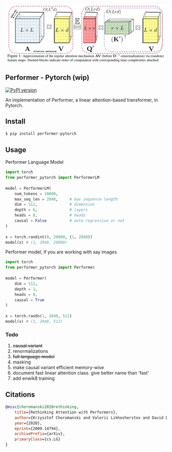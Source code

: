 <img src="./favor+.png" width="500px"></img>

## Performer - Pytorch (wip)

[![PyPI version](https://badge.fury.io/py/performer-pytorch.svg)](https://badge.fury.io/py/performer-pytorch)

An implementation of Performer, a linear attention-based transformer, in Pytorch.

## Install

```bash
$ pip install performer-pytorch
```

## Usage

Performer Language Model

```python
import torch
from performer_pytorch import PerformerLM

model = PerformerLM(
    num_tokens = 20000,
    max_seq_len = 2048,     # max sequence length
    dim = 512,              # dimension
    depth = 6,              # layers
    heads = 8,              # heads
    causal = False          # auto-regressive or not
)

x = torch.randint(0, 20000, (1, 2048))
model(x) # (1, 2048, 20000)
```

Performer model, if you are working with say images

```python
import torch
from performer_pytorch import Performer

model = Performer(
    dim = 512,
    depth = 1,
    heads = 8,
    causal = True
)

x = torch.randn(1, 2048, 512)
model(x) # (1, 2048, 512)
```

### Todo

1. ~~causal variant~~
2. renormalizations
3. ~~full language model~~
4. masking
5. make causal variant efficient memory-wise
6. document fast linear attention class. give better name than 'fast'
7. add enwik8 training

## Citations

```bibtex
@misc{choromanski2020rethinking,
    title={Rethinking Attention with Performers}, 
    author={Krzysztof Choromanski and Valerii Likhosherstov and David Dohan and Xingyou Song and Andreea Gane and Tamas Sarlos and Peter Hawkins and Jared Davis and Afroz Mohiuddin and Lukasz Kaiser and David Belanger and Lucy Colwell and Adrian Weller},
    year={2020},
    eprint={2009.14794},
    archivePrefix={arXiv},
    primaryClass={cs.LG}
}
```
